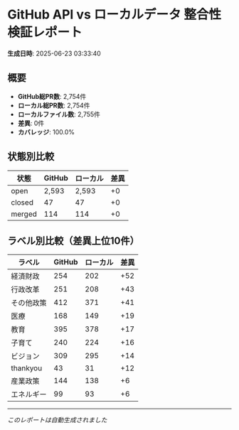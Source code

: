 # GitHub API vs ローカルデータ 整合性検証レポート

**生成日時**: 2025-06-23 03:33:40

## 概要

- **GitHub総PR数**: 2,754件
- **ローカル総PR数**: 2,754件
- **ローカルファイル数**: 2,755件
- **差異**: 0件
- **カバレッジ**: 100.0%

## 状態別比較

| 状態 | GitHub | ローカル | 差異 |
|------|--------|----------|------|
| open | 2,593 | 2,593 | +0 |
| closed | 47 | 47 | +0 |
| merged | 114 | 114 | +0 |

## ラベル別比較（差異上位10件）

| ラベル | GitHub | ローカル | 差異 |
|--------|--------|----------|------|
| 経済財政 | 254 | 202 | +52 |
| 行政改革 | 251 | 208 | +43 |
| その他政策 | 412 | 371 | +41 |
| 医療 | 168 | 149 | +19 |
| 教育 | 395 | 378 | +17 |
| 子育て | 240 | 224 | +16 |
| ビジョン | 309 | 295 | +14 |
| thankyou | 43 | 31 | +12 |
| 産業政策 | 144 | 138 | +6 |
| エネルギー | 99 | 93 | +6 |

---
*このレポートは自動生成されました*